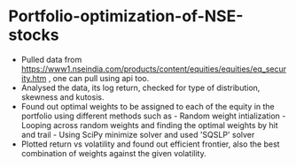 # Portfolio-optimization-of-NSE-stocks

- Pulled data from https://www1.nseindia.com/products/content/equities/equities/eq_security.htm , one can pull using api too.
- Analysed the data, its log return, checked for type of distribution, skewness and kutosis.
- Found out optimal weights to be assigned to each of the equity in the portfolio using different methods such as
      - Random weight intialization
      - Looping across random weights and finding the optimal weights by hit and trail
      - Using SciPy minimize solver and used 'SQSLP' solver
- Plotted return vs volatility and found out efficient frontier, also the best combination of weights against the given volatility.
